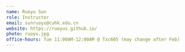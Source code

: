 ```yaml
---
name: Ruoyu Sun
role: Instructor
email: sunruoyu@cuhk.edu.cn
website: https://ruoyus.github.io/
photo: ruoyu.jpg
office-hours: Tue 11:00AM-12:00AM @ Txc605 (may change after Feb)
---
```


<!--[Schedule an appointment](https://mail.cuhk.edu.cn/){: .btn .btn-outline }-->
